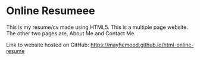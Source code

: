 # Online Resumeee
This is my resume/cv made using HTML5. This is a multiple page website. 
The other two pages are, About Me and Contact Me.

Link to website hosted on GitHub: https://mayhemood.github.io/html-online-resume